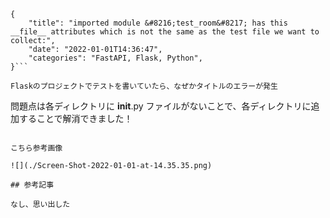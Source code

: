 ```metadata
{
    "title": "imported module &#8216;test_room&#8217; has this __file__ attributes which is not the same as the test file we want to collect:",
    "date": "2022-01-01T14:36:47",
    "categories": "FastAPI, Flask, Python",
}```

Flaskのプロジェクトでテストを書いていたら、なぜかタイトルのエラーが発生

```
 問題点は各ディレクトリに __init__.py ファイルがないことで、各ディレクトリに追加することで解消できました！
```

こちら参考画像

![](./Screen-Shot-2022-01-01-at-14.35.35.png)

## 参考記事

なし、思い出した
